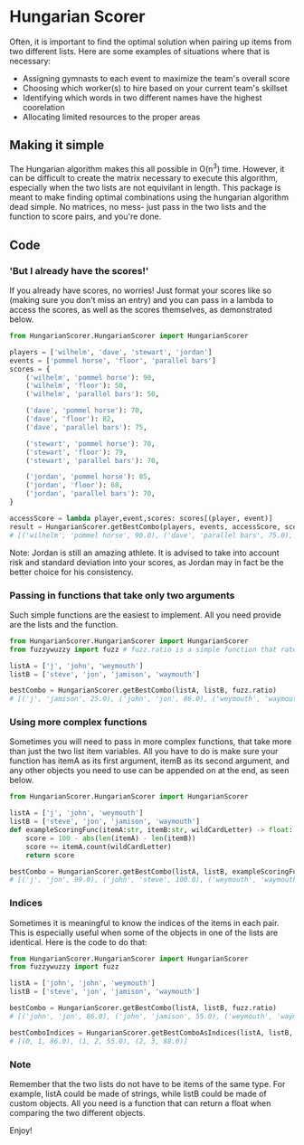 # Hungarian Scorer
Often, it is important to find the optimal solution when pairing up items from two different lists. Here are some examples of situations where that is necessary:
- Assigning gymnasts to each event to maximize the team's overall score
- Choosing which worker(s) to hire based on your current team's skillset
- Identifying which words in two different names have the highest coorelation
- Allocating limited resources to the proper areas

## Making it simple
The Hungarian algorithm makes this all possible in O(n<sup>3</sup>) time. However, it can be difficult to create the matrix necessary to execute this algorithm, especially when the two lists are not equivilant in length. This package is meant to make finding optimal combinations using the hungarian algorithm dead simple. No matrices, no mess- just pass in the two lists and the function to score pairs, and you're done.

## Code
### 'But I already have the scores!'
If you already have scores, no worries! Just format your scores like so (making sure you don't miss an entry) and you can pass in a lambda to access the scores, as well as the scores themselves, as demonstrated below.
```python
from HungarianScorer.HungarianScorer import HungarianScorer

players = ['wilhelm', 'dave', 'stewart', 'jordan']
events = ['pommel horse', 'floor', 'parallel bars']
scores = {
    ('wilhelm', 'pommel horse'): 90,
    ('wilhelm', 'floor'): 50,
    ('wilhelm', 'parallel bars'): 50,

    ('dave', 'pommel horse'): 70,
    ('dave', 'floor'): 82,
    ('dave', 'parallel bars'): 75,

    ('stewart', 'pommel horse'): 70,
    ('stewart', 'floor'): 79,
    ('stewart', 'parallel bars'): 70,

    ('jordan', 'pommel horse'): 85,
    ('jordan', 'floor'): 68,
    ('jordan', 'parallel bars'): 70,
}

accessScore = lambda player,event,scores: scores[(player, event)]
result = HungarianScorer.getBestCombo(players, events, accessScore, scores)
# [('wilhelm', 'pommel horse', 90.0), ('dave', 'parallel bars', 75.0), ('stewart', 'floor', 79.0)]
```
Note: Jordan is still an amazing athlete. It is advised to take into account risk and standard deviation into your scores, as Jordan may in fact be the better choice for his consistency.

### Passing in functions that take only two arguments
Such simple functions are the easiest to implement. All you need provide are the lists and the function.
```python
from HungarianScorer.HungarianScorer import HungarianScorer
from fuzzywuzzy import fuzz # fuzz.ratio is a simple function that rates how close two strings are from 0-100

listA = ['j', 'john', 'weymouth']
listB = ['steve', 'jon', 'jamison', 'waymouth']

bestCombo = HungarianScorer.getBestCombo(listA, listB, fuzz.ratio)
# [('j', 'jamison', 25.0), ('john', 'jon', 86.0), ('weymouth', 'waymouth', 88.0)]
```


### Using more complex functions
Sometimes you will need to pass in more complex functions, that take more than just the two list item variables. All you have to do is make sure your function has itemA as its first argument, itemB as its second argument, and any other objects you need to use can be appended on at the end, as seen below.
```python
from HungarianScorer.HungarianScorer import HungarianScorer

listA = ['j', 'john', 'weymouth']
listB = ['steve', 'jon', 'jamison', 'waymouth']
def exampleScoringFunc(itemA:str, itemB:str, wildCardLetter) -> float:
    score = 100 - abs(len(itemA) - len(itemB))
    score += itemA.count(wildCardLetter)
    return score

bestCombo = HungarianScorer.getBestCombo(listA, listB, exampleScoringFunc, 'j')
# [('j', 'jon', 99.0), ('john', 'steve', 100.0), ('weymouth', 'waymouth', 100.0)]
```

### Indices
Sometimes it is meaningful to know the indices of the items in each pair. This is especially useful when some of the objects in one of the lists are identical. Here is the code to do that:
```python
from HungarianScorer.HungarianScorer import HungarianScorer
from fuzzywuzzy import fuzz

listA = ['john', 'john', 'weymouth']
listB = ['steve', 'jon', 'jamison', 'waymouth']

bestCombo = HungarianScorer.getBestCombo(listA, listB, fuzz.ratio)
# [('john', 'jon', 86.0), ('john', 'jamison', 55.0), ('weymouth', 'waymouth', 88.0)]

bestComboIndices = HungarianScorer.getBestComboAsIndices(listA, listB, fuzz.ratio)
# [(0, 1, 86.0), (1, 2, 55.0), (2, 3, 88.0)]
```

### Note
Remember that the two lists do not have to be items of the same type. For example, listA could be made of strings, while listB could be made of custom objects. All you need is a function that can return a float when comparing the two different objects.

Enjoy!